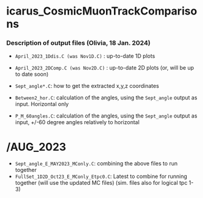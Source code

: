 # icarus_CosmicMuonTrackComparisons

### Description of output files (Olivia, 18 Jan. 2024)

* `April_2023_1Ddis.C (was Nov1D.C)` : up-to-date 1D plots

* `April_2023_2DComp.C (was Nov2D.C)` : up-to-date 2D plots (or, will be up to date soon)

* `Sept_angle*.C`: how to get the extracted x,y,z coordinates
* `Between2_hor.C`: calculation of the angles, using the `Sept_angle` output as input. Horizontal only
* `P_M_60angles.C`: calculation of the angles, using the `Sept_angle` output as input, +/-60 degree angles relatively to horizontal

# /AUG_2023

* `Sept_angle_E_MAY2023_MConly.C`: combining the above files to run together
* `FullSet_1D2D_Oct23_E_MConly_Etpc0.C`: Latest to combine for running together (will use the updated MC files) (sim. files also for logical tpc 1-3)
